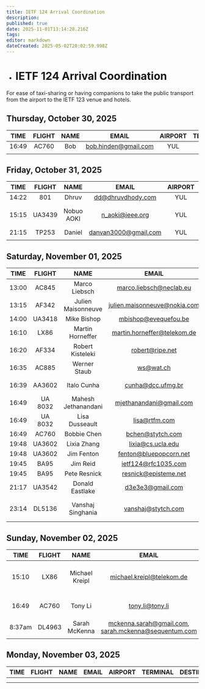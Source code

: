 ```yaml
---
title: IETF 124 Arrival Coordination
description: 
published: true
date: 2025-11-01T13:14:28.216Z
tags: 
editor: markdown
dateCreated: 2025-05-02T20:02:59.998Z
---
```


- # IETF 124 Arrival Coordination
For ease of taxi-sharing or having companions to take the public transport from the airport to the IETF 123 venue and hotels.

## Thursday, October 30, 2025

| TIME | FLIGHT | NAME | EMAIL | AIRPORT | TERMINAL | DESTINATION | NOTES |
|:----:|:------:|:----:|:-----:|:-------:|:--------:|:-----------:|:-----:|
| 16:49 | AC760 | Bob  | bob.hinden@gmail.com | YUL |  | Fairmont |       |
|      |        |      |       |         |          |             |       |


## Friday, October 31, 2025

| TIME | FLIGHT | NAME | EMAIL | AIRPORT | TERMINAL | DESTINATION | NOTES |
|:----:|:------:|:----:|:-----:|:-------:|:--------:|:-----------:|:-----:|
|14:22| 801|Dhruv |dd@dhruvdhody.com  |YUL   | |Fairmont  | |
|15:15|UA3439|Nobuo AOKI |n_aoki@ieee.org  |YUL   | |Fairmont  | Flight Arraval Time|
|21:15|TP253|Daniel|danvan3000@gmail.com|YUL| | Fairmont-ish | |
|      |       |      |       |         |          |             |       |


## Saturday, November 01, 2025

| TIME | FLIGHT | NAME | EMAIL | AIRPORT | TERMINAL | DESTINATION | NOTES |
|:----:|:------:|:----:|:-----:|:-------:|:--------:|:-----------:|:-----:|
| 13:00 | AC845 | Marco Liebsch  | marco.liebsch@neclab.eu | YUL |   |          |       |
| 13:15 | AF342 | Julien Maisonneuve  | julien.maisonneuve@nokia.com | YUL |   | Fairmont |       |
| 14:00 | UA3418 | Mike Bishop | mbishop@evequefou.be | YUL | 2 | Renaissance | |
| 16:10	| LX86 | Martin Horneffer | martin.horneffer@telekom.de | YUL | | Fairmont |
| 16:20	| AF334 | Robert Kisteleki | robert@ripe.net | YUL | | Fairmont |
| 16:35	| AC885 | Werner Staub | ws@wat.ch | YUL | | Fairmont |
| 16:39	| AA3602 | Italo Cunha | cunha@dcc.ufmg.br | YUL | | Best Western Downtown |
| 16:49 | UA 8032 | Mahesh Jethanandani | mjethanandani@gmail.com | YUL | | Fairmont |
| 16:49 | UA 8032 | Lisa Dusseault | lisa@rtfm.com | YUL | | AirBnB | + kid |
| 16:49 | AC760 | Bobbie Chen | bchen@stytch.com | YUL |   | Fairmont |    | 
| 19:48 | UA3602 | Lixia Zhang | lixia@cs.ucla.edu | YUL |   | Fairmont |       |	
| 19:48 | UA3602 | Jim Fenton  | fenton@bluepopcorn.net | YUL | | Fairmont |       |
|  19:45   | BA95       | Jim Reid     | ietf124@rfc1035.com			     | YUL     |          |      Fairmont       |       | 
| 19:45 | BA95 | Pete Resnick  | resnick@episteme.net | YUL |   | Fairmont |       |
| 21:17 | UA3542 | Donald Eastlake | d3e3e3@gmail.com | YUL |  | Hilton Garden Inn | 
| 23:14 | DL5136 | Vanshaj Singhania | vanshaj@stytch.com | YUL | | Fairmont-ish (Marriott Chateau) |       |


## Sunday, November 02, 2025

| TIME | FLIGHT | NAME | EMAIL | AIRPORT | TERMINAL | DESTINATION | NOTES |
|:----:|:------:|:----:|:-----:|:-------:|:--------:|:-----------:|:-----:|
| 15:10 | LX86 | Michael Kreipl | michael.kreipl@telekom.de | YUL |          | Delta Hotel | can also go to another nearish hotel |
| 16:49 | AC760 | Tony Li | tony.li@tony.li | YUL |          | Fairmont | Preferences: 747, Lyft, Uber, Taxi |
| 8:37am | DL4963 | Sarah McKenna | mckenna.sarah@gmail.com, sarah.mckenna@sequentum.com | YUL |          | Fairmont | Preferences: Uber, Taxi |
|      |        |      |       |         |          |             |       |

## Monday, November 03, 2025

| TIME | FLIGHT | NAME | EMAIL | AIRPORT | TERMINAL | DESTINATION | NOTES |
|:----:|:------:|:----:|:-----:|:-------:|:--------:|:-----------:|:-----:|
|      |        |      |       |         |          |             |       |
|      |        |      |       |         |          |             |       |


